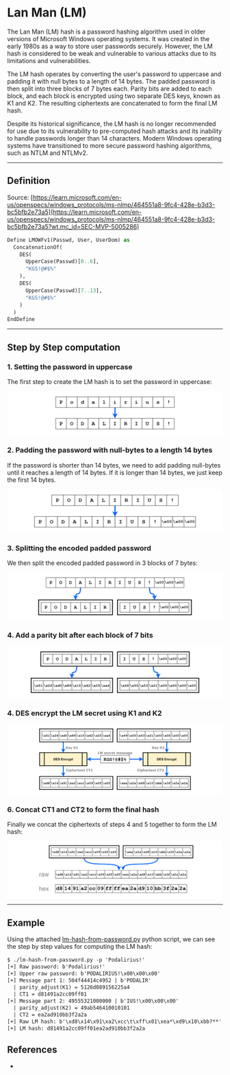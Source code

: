 # Lan Man (LM)

The Lan Man (LM) hash is a password hashing algorithm used in older versions of Microsoft Windows operating systems. It was created in the early 1980s as a way to store user passwords securely. However, the LM hash is considered to be weak and vulnerable to various attacks due to its limitations and vulnerabilities.

The LM hash operates by converting the user's password to uppercase and padding it with null bytes to a length of 14 bytes. The padded password is then split into three blocks of 7 bytes each. Parity bits are added to each block, and each block is encrypted using two separate DES keys, known as K1 and K2. The resulting ciphertexts are concatenated to form the final LM hash.

Despite its historical significance, the LM hash is no longer recommended for use due to its vulnerability to pre-computed hash attacks and its inability to handle passwords longer than 14 characters. Modern Windows operating systems have transitioned to more secure password hashing algorithms, such as NTLM and NTLMv2.

---

## Definition

Source: [https://learn.microsoft.com/en-us/openspecs/windows_protocols/ms-nlmp/464551a8-9fc4-428e-b3d3-bc5bfb2e73a5](https://learn.microsoft.com/en-us/openspecs/windows_protocols/ms-nlmp/464551a8-9fc4-428e-b3d3-bc5bfb2e73a5?wt.mc_id=SEC-MVP-5005286)

```python
Define LMOWFv1(Passwd, User, UserDom) as
  ConcatenationOf(
    DES(
      UpperCase(Passwd)[0..6],
      "KGS!@#$%"
    ),
    DES(
      UpperCase(Passwd)[7..13],
      "KGS!@#$%"
    )
  )
EndDefine
```

---

## Step by Step computation

### 1. Setting the password in uppercase

The first step to create the LM hash is to set the password in uppercase:

![](./imgs/01.png)

### 2. Padding the password with null-bytes to a length 14 bytes

If the password is shorter than 14 bytes, we need to add padding null-bytes until it reaches a length of 14 bytes. If it is longer than 14 bytes, we just keep the first 14 bytes.

![](./imgs/02.png)

### 3. Splitting the encoded padded password

We then split the encoded padded password in 3 blocks of 7 bytes:

![](./imgs/03.png)

### 4. Add a parity bit after each block of 7 bits

![](./imgs/04.png)

### 4. DES encrypt the LM secret using K1 and K2

![](./imgs/05.png)

### 6. Concat CT1 and CT2 to form the final hash

Finally we concat the ciphertexts of steps 4 and 5 together to form the LM hash:

![](./imgs/06.png)

---

## Example

Using the attached [lm-hash-from-password.py](./lm-hash-from-password.py) python script, we can see the step by step values for computing the LM hash:

```
$ ./lm-hash-from-password.py -p 'Podalirius!'
[+] Raw password: b'Podalirius!'
[+] Upper raw password: b'PODALIRIUS!\x00\x00\x00'
[+] Message part 1: 504f44414c4952 | b'PODALIR'
  | parity_adjust(K1) = 5126d089156225a4
  | CT1 = d81491a2cc09ff01
[+] Message part 2: 49555321000000 | b'IUS!\x00\x00\x00'
  | parity_adjust(K2) = 49ab546410010101
  | CT2 = ea2ad910bb3f2a2a
[+] Raw LM hash: b'\xd8\x14\x91\xa2\xcc\t\xff\x01\xea*\xd9\x10\xbb?**'
[+] LM hash: d81491a2cc09ff01ea2ad910bb3f2a2a
```

## References
 - 
